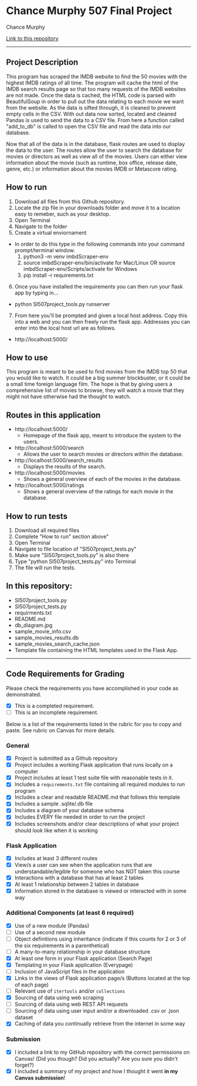 # Chance Murphy 507 Final Project

Chance Murphy

[Link to this repository](https://github.com/chance-murphy/si-507-final-project)

---

## Project Description

This program has scraped the IMDB website to find the 50 movies with the highest IMDB ratings of all time. The program will cache the html of the IMDB search results page so that too many requests of the IMDB websites are not made. Once the data is cached, the HTML code is parsed with BeautifulSoup in order to pull out the data relating to each movie we want from the website. As the data is sifted through, it is cleaned to prevent empty cells in the CSV. With out data now sorted, located and cleaned Pandas is used to send the data to a CSV file. From here a function called "add_to_db" is called to open the CSV file and read the data into our database.

Now that all of the data is in the database, flask routes are used to display the data to the user. The routes allow the user to search the database for movies or directors as well as view all of the movies. Users can either view information about the movie (such as runtime, box office, release date, genre, etc.) or information about the movies IMDB or Metascore rating.

## How to run

1. Download all files from this Github repository.
2. Locate the zip file in your downloads folder and move it to a location easy to remeber, such as your desktop.
3. Open Terminal
4. Navigate to the folder
5. Create a virtual enviornament
  - In order to do this type in the following commands into your command prompt/terminal window.
    1. python3 -m venv imbdScraper-env
    2. source imbdScraper-env/bin/activate for Mac/Linux OR source imbdScraper-env/Scripts/activate for Windows
    3. pip install -r requirements.txt
6. Once you have installed the requirements you can then run your flask app by typing in...
  - python SI507project_tools.py runserver
7. From here you'll be prompted and given a local host address. Copy this into a web
and you can then freely run the flask app. Addresses you can enter into the local
host url are as follows.
  - http://localhost:5000/


## How to use

This program is meant to be used to find movies from the IMDB top 50 that you would like to watch. It could be a big summer blockbuster, or it could be a small time foreign language film. The hope is that by giving users a comprehensive list of movies to browse, they will watch a movie that they might not have otherwise had the thought to watch.

## Routes in this application
- http://localhost:5000/
  - Homepage of the flask app, meant to introduce the system to the users.
- http://localhost:5000/search
  - Allows the user to search movies or directors within the database.
- http://localhost:5000/search_results
  - Displays the results of the search.
- http://localhost:5000/movies
  - Shows a general overview of each of the movies in the database.
- http://localhost:5000/ratings
  - Shows a general overview of the ratings for each movie in the database.

## How to run tests
1. Download all required files
2. Complete "How to run" section above"
3. Open Terminal
4. Navigate to file location of "SI507project_tests.py"
5. Make sure "SI507project_tools.py" is also there
6. Type "python SI507project_tests.py" into Terminal
7. The file will run the tests.

## In this repository:
- SI507project_tools.py
- SI507project_tests.py
- requirments.txt
- README.md
- db_diagram.jpg
- sample_movie_info.csv
- sample_movies_results.db
- sample_movies_search_cache.json
- Template file containing the HTML templates used in the Flask App.

---
## Code Requirements for Grading
Please check the requirements you have accomplished in your code as demonstrated.
- [x] This is a completed requirement.
- [ ] This is an incomplete requirement.

Below is a list of the requirements listed in the rubric for you to copy and paste.  See rubric on Canvas for more details.

### General
- [X] Project is submitted as a Github repository
- [X] Project includes a working Flask application that runs locally on a computer
- [X] Project includes at least 1 test suite file with reasonable tests in it.
- [X] Includes a `requirements.txt` file containing all required modules to run program
- [X] Includes a clear and readable README.md that follows this template
- [X] Includes a sample .sqlite/.db file
- [X] Includes a diagram of your database schema
- [X] Includes EVERY file needed in order to run the project
- [X] Includes screenshots and/or clear descriptions of what your project should look like when it is working

### Flask Application
- [X] Includes at least 3 different routes
- [X] View/s a user can see when the application runs that are understandable/legible for someone who has NOT taken this course
- [X] Interactions with a database that has at least 2 tables
- [X] At least 1 relationship between 2 tables in database
- [X] Information stored in the database is viewed or interacted with in some way

### Additional Components (at least 6 required)
- [X] Use of a new module (Pandas)
- [ ] Use of a second new module
- [ ] Object definitions using inheritance (indicate if this counts for 2 or 3 of the six requirements in a parenthetical)
- [ ] A many-to-many relationship in your database structure
- [X] At least one form in your Flask application (Search Page)
- [X] Templating in your Flask application (Everypage)
- [ ] Inclusion of JavaScript files in the application
- [X] Links in the views of Flask application page/s (Buttons located at the top of each page)
- [ ] Relevant use of `itertools` and/or `collections`
- [X] Sourcing of data using web scraping
- [ ] Sourcing of data using web REST API requests
- [ ] Sourcing of data using user input and/or a downloaded .csv or .json dataset
- [X] Caching of data you continually retrieve from the internet in some way

### Submission
- [X] I included a link to my GitHub repository with the correct permissions on Canvas! (Did you though? Did you actually? Are you sure you didn't forget?)
- [X] I included a summary of my project and how I thought it went **in my Canvas submission**!
